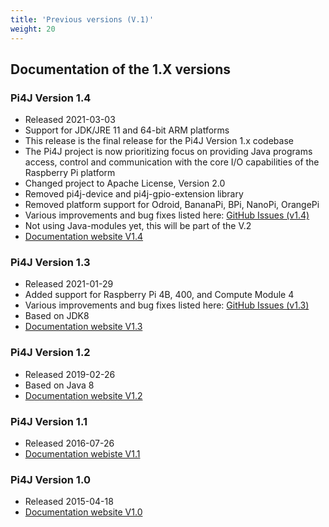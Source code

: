 ```yaml
---
title: 'Previous versions (V.1)'
weight: 20
---
```


## Documentation of the 1.X versions

### Pi4J Version 1.4

* Released 2021-03-03
* Support for JDK/JRE 11 and 64-bit ARM platforms
* This release is the final release for the Pi4J Version 1.x codebase
* The Pi4J project is now prioritizing focus on providing Java programs access, control and communication with the core I/O capabilities of the Raspberry Pi platform
* Changed project to Apache License, Version 2.0
* Removed pi4j-device and pi4j-gpio-extension library
* Removed platform support for Odroid, BananaPi, BPi, NanoPi, OrangePi
* Various improvements and bug fixes listed here: [GitHub Issues (v1.4)](https://github.com/Pi4J/pi4j-v1/milestone/9?closed=1)
* Not using Java-modules yet, this will be part of the V.2
* [Documentation website V1.4](/1.4/index.html)

### Pi4J Version 1.3

* Released 2021-01-29
* Added support for Raspberry Pi 4B, 400, and Compute Module 4
* Various improvements and bug fixes listed here: [GitHub Issues (v1.3)](https://github.com/Pi4J/pi4j-v1/milestone/10?closed=1)
* Based on JDK8
* [Documentation website V1.3](/1.3/index.html)

### Pi4J Version 1.2

* Released 2019-02-26
* Based on Java 8
* [Documentation website V1.2](/1.2/index.html)

### Pi4J Version 1.1

* Released 2016-07-26
* [Documentation webiste V1.1](/1.1/index.html)

### Pi4J Version 1.0

* Released 2015-04-18
* [Documentation website V1.0](/1.0/index.html)